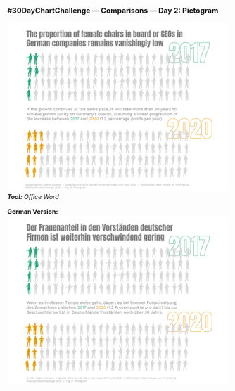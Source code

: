 ### #30DayChartChallenge — Comparisons — Day 2: Pictogram
![](https://raw.githubusercontent.com/Z3tt/30DayChartChallenge/main/02_pictogram/02_pictogram_en.png)<br>***Tool:*** *Office Word*<br><br>
**German Version:**  
![](https://raw.githubusercontent.com/Z3tt/30DayChartChallenge/main/02_pictogram/02_pictogram_de.png)
